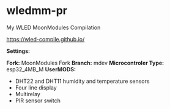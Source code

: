 # wledmm-pr
My WLED MoonModules Compilation

https://wled-compile.github.io/

**Settings:**

**Fork:** MoonModules Fork
**Branch:** mdev
**Microcontroler Type:** esp32_4MB_M
**UserMODS:**
  - DHT22 and DHT11 humidity and temperature sensors
  - Four line display
  - Multirelay
  - PIR sensor switch
